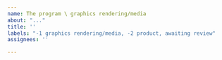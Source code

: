 ```yaml
---
name: The program \ graphics rendering/media
about: "..."
title: ''
labels: "-1 graphics rendering/media, -2 product, awaiting review"
assignees: ''

---
```



